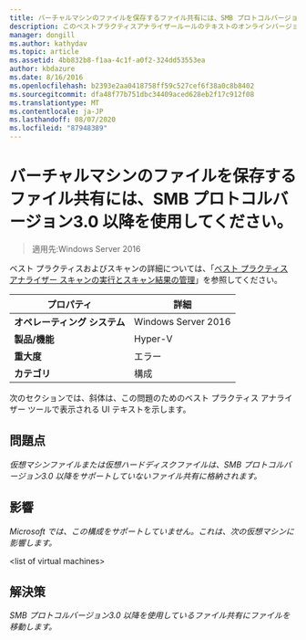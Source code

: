 ```yaml
---
title: バーチャルマシンのファイルを保存するファイル共有には、SMB プロトコルバージョン3.0 以降を使用してください。
description: このベストプラクティスアナライザールールのテキストのオンラインバージョン。
manager: dongill
ms.author: kathydav
ms.topic: article
ms.assetid: 4bb832b8-f1aa-4c1f-a0f2-324dd53553ea
author: kbdazure
ms.date: 8/16/2016
ms.openlocfilehash: b2393e2aa0418758ff59c527cef6f38a0c8b8402
ms.sourcegitcommit: dfa48f77b751dbc34409aced628eb2f17c912f08
ms.translationtype: MT
ms.contentlocale: ja-JP
ms.lasthandoff: 08/07/2020
ms.locfileid: "87948389"
---
```

# <a name="use-at-least-smb-protocol-version-30-for-file-shares-that-store-files-for-virtual-machines"></a>バーチャルマシンのファイルを保存するファイル共有には、SMB プロトコルバージョン3.0 以降を使用してください。

>適用先:Windows Server 2016

ベスト プラクティスおよびスキャンの詳細については、「[ベスト プラクティス アナライザー スキャンの実行とスキャン結果の管理](https://go.microsoft.com/fwlink/p/?LinkID=223177)」を参照してください。

|プロパティ|詳細|
|-|-|
|**オペレーティング システム**|Windows Server 2016|
|**製品/機能**|Hyper-V|
|**重大度**|エラー|
|**カテゴリ**|構成|

次のセクションでは、斜体は、この問題のためのベスト プラクティス アナライザー ツールで表示される UI テキストを示します。

## <a name="issue"></a>**問題点**
*仮想マシンファイルまたは仮想ハードディスクファイルは、SMB プロトコルバージョン3.0 以降をサポートしていないファイル共有に格納されます。*

## <a name="impact"></a>**影響**
*Microsoft では、この構成をサポートしていません。これは、次の仮想マシンに影響します。*

\<list of virtual machines>

## <a name="resolution"></a>**解決策**
*SMB プロトコルバージョン3.0 以降を使用しているファイル共有にファイルを移動します。*



